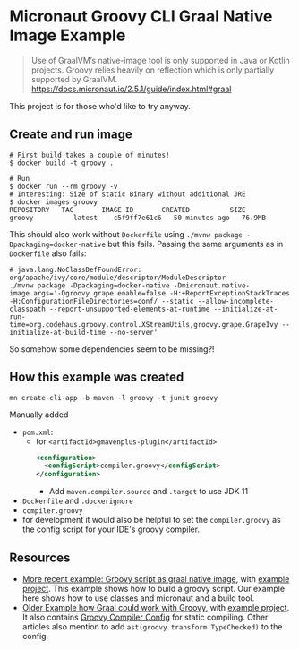 # Micronaut Groovy CLI Graal Native Image Example

> Use of GraalVM’s native-image tool is only supported in Java or Kotlin projects. Groovy relies heavily on reflection which is only partially supported by GraalVM.
https://docs.micronaut.io/2.5.1/guide/index.html#graal

This project is for those who'd like to try anyway.

## Create and run image

```shell
# First build takes a couple of minutes!
$ docker build -t groovy .

# Run
$ docker run --rm groovy -v
# Interesting: Size of static Binary without additional JRE
$ docker images groovy
REPOSITORY   TAG       IMAGE ID       CREATED          SIZE
groovy          latest    c5f9ff7e61c6   50 minutes ago   76.9MB
```

This should also work without `Dockerfile` using `./mvnw package -Dpackaging=docker-native` but this fails.
Passing the same arguments as in `Dockerfile` also fails: 

```shell
# java.lang.NoClassDefFoundError: org/apache/ivy/core/module/descriptor/ModuleDescriptor
./mvnw package -Dpackaging=docker-native -Dmicronaut.native-image.args='-Dgroovy.grape.enable=false -H:+ReportExceptionStackTraces -H:ConfigurationFileDirectories=conf/ --static --allow-incomplete-classpath --report-unsupported-elements-at-runtime --initialize-at-run-time=org.codehaus.groovy.control.XStreamUtils,groovy.grape.GrapeIvy --initialize-at-build-time --no-server'
```
So somehow some dependencies seem to be missing?!

## How this example was created

```
mn create-cli-app -b maven -l groovy -t junit groovy 
```

Manually added

* `pom.xml`: 
  * for `<artifactId>gmavenplus-plugin</artifactId>`
    ```xml
    <configuration>
      <configScript>compiler.groovy</configScript>
    </configuration>
    ```
    * Add `maven.compiler.source` and `.target` to use JDK 11 
* `Dockerfile` and `.dockerignore`
* `compiler.groovy`
* for development it would also be helpful to set the `compiler.groovy` as the config script for your IDE's groovy compiler.

## Resources

* [More recent example: Groovy script as graal native image](https://dev.to/wololock/groovy-script-startup-time-from-2-1s-to-0-013s-with-graalvm-1p34), with [example project](https://github.com/wololock/gttp).
  This example shows how to build a groovy script. Our example here shows how to use classes and micronaut and a build tool.
* [Older Example how Graal could work with Groovy](https://e.printstacktrace.blog/graalvm-and-groovy-how-to-start/), with [example project](https://github.com/wololock/graalvm-groovy-examples). 
  It also contains [Groovy Compiler Config](https://github.com/wololock/graalvm-groovy-examples/blob/master/hello-world/conf/compiler.groovy) for static compiling. Other articles also mention to add `ast(groovy.transform.TypeChecked)` to the config.